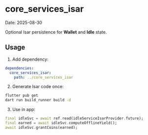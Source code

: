 
# core_services_isar
Date: 2025-08-30

Optional Isar persistence for **Wallet** and **Idle** state.

## Usage
1) Add dependency:
```yaml
dependencies:
  core_services_isar:
    path: ../core_services_isar
```

2) Generate Isar code once:
```bash
flutter pub get
dart run build_runner build -d
```

3) Use in app:
```dart
final idleSvc = await ref.read(idleServiceIsarProvider.future);
final earned = await idleSvc.computeOfflineYield();
await idleSvc.grantCoins(earned);
```
